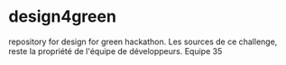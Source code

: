 # design4green
repository for design for green hackathon.
Les sources de ce challenge, reste la propriété de l'équipe de développeurs. Equipe 35
